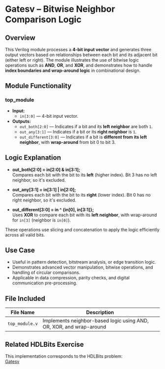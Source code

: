 # Gatesv – Bitwise Neighbor Comparison Logic

## Overview  
This Verilog module processes a **4-bit input vector** and generates three output vectors based on relationships between each bit and its adjacent bit (either left or right). The module illustrates the use of bitwise logic operations such as **AND**, **OR**, and **XOR**, and demonstrates how to handle **index boundaries and wrap-around logic** in combinational design.

## Module Functionality

### top_module
- **Input:**
  - `in[3:0]` — 4-bit input vector.
- **Outputs:**
  - `out_both[2:0]` — Indicates if a bit and its **left neighbor** are both `1`.
  - `out_any[3:1]` — Indicates if a bit or its **right neighbor** is `1`.
  - `out_different[3:0]` — Indicates if a bit is **different from its left neighbor**, with **wrap-around** from bit 0 to bit 3.

## Logic Explanation

- **out_both[2:0] = in[2:0] & in[3:1];**  
  Compares each bit with the bit to its **left** (higher index). Bit 3 has no left neighbor, so it's excluded.

- **out_any[3:1] = in[3:1] | in[2:0];**  
  Compares each bit with the bit to its **right** (lower index). Bit 0 has no right neighbor, so it's excluded.

- **out_different[3:0] = in ^ {in[0], in[3:1]};**  
  Uses **XOR** to compare each bit with its **left neighbor**, with wrap-around for `in[3]` (neighbor is `in[0]`).

These operations use slicing and concatenation to apply the logic efficiently across all valid bits.

## Use Case  
- Useful in pattern detection, bitstream analysis, or edge transition logic.
- Demonstrates advanced vector manipulation, bitwise operations, and handling of circular comparisons.
- Applicable in data compression, parity checks, and digital communication pre-processing.

## File Included

| File Name       | Description                                                        |
|------------------|--------------------------------------------------------------------|
| `top_module.v`   | Implements neighbor-based logic using AND, OR, XOR, and wrap-around |

## Related HDLBits Exercise  
This implementation corresponds to the HDLBits problem:  
[Gatesv](https://hdlbits.01xz.net/wiki/Gatesv)
